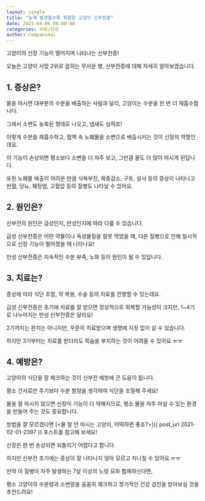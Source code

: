 ```yaml
---
layout: single
title: "늦게 발견할수록 위험한 고양이 신부전증"
date: 2021-04-06 08:00:00
categories: 의료/건강
author: Companimal
---
```


고양이의 신장 기능이 떨어지며 나타나는 신부전증!

오늘은 고양이 사망 2위로 꼽히는 무서운 병, 신부전증에 대해 자세히 알아보겠습니다.

## 1. 증상은?

물을 마시면 대부분의 수분을 배출하는 사람과 달리, 고양이는 수분을 한 번 더 재흡수합니다.

그래서 소변도 농축된 형태로 나오고, 냄새도 심하죠!

이렇게 수분을 재흡수하고, 혈액 속 노폐물을 소변으로 배출시키는 것이 신장의 역할인데요.

이 기능이 손상되면 평소보다 소변을 더 자주 보고, 그만큼 물도 더 많이 마시게 된답니다.

또한 노폐물 배출이 어려운 만큼 식욕부진, 체중감소, 구토, 설사 등의 증상이 나타나고 빈혈, 당뇨, 췌장염, 고혈압 등의 질병도 나타날 수 있어요.

## 2. 원인은?

신부전의 원인은 급성인지, 만성인지에 따라 다를 수 있습니다.

급성 신부전증은 어떤 약물이나 독성물질을 잘못 먹었을 때, 다른 질병으로 인해 일시적으로 신장 기능이 떨어졌을 때 나타나요!

만성 신부전증은 지속적인 수분 부족, 노화 등이 원인이 될 수 있답니다.

## 3. 치료는?

증상에 따라 식단 조절, 약 복용, 수술 등의 치료를 진행할 수 있는데요.

급성 신부전증은 초기에 치료를 잘 받으면 정상적으로 회복할 가능성이 크지만, 1~4기로 나누어지는 만성 신부전증은 달라요!

2기까지는 완치는 아니지만, 꾸준히 치료받으며 생명에 지장 없이 살 수 있습니다.

하지만 3기부터는 치료를 받더라도 목숨을 부지하는 것이 어려울 수 있어요.ㅠㅠ

## 4. 예방은?

고양이의 식단을 잘 체크하는 것이 신부전 예방에 큰 도움이 됩니다.

평소 건사료만 주기보다 수분 함량을 생각하여 식단을 조절해 주세요!

물을 잘 마시지 않으면 신장이 기능이 더 약해지므로, 평소 물을 자주 마실 수 있는 환경을 만들어 주는 것도 중요합니다.

방법을 잘 모르겠다면 [&lt;물 잘 안 마시는 고양이, 어떡하면 좋죠?&gt;]({ post_url 2021-02-01-2397 }) 포스트를 참고해 보세요!

신장은 한 번 손상되면 되돌리기 어렵다고 합니다.

하지만 신부전 초기에는 증상이 잘 나타나지 않아 모르고 지나칠 수 있어요.ㅠㅠ

만약 이 질병이 자주 발생하는 7살 이상의 노령 묘와 함께하신다면,

평소 고양이의 수분량과 소변량을 꼼꼼히 체크하고 정기적인 건강 검진을 받아보실 것을 추천드려요!
